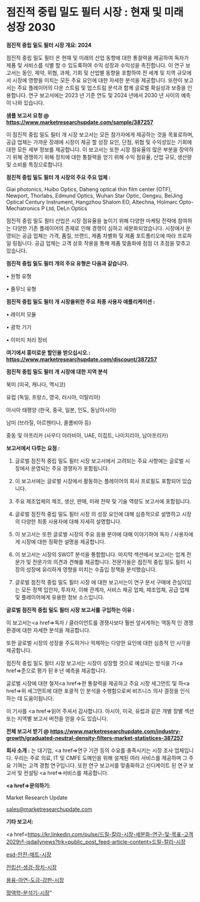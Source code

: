 # 점진적 중립 밀도 필터 시장 : 현재 및 미래 성장 2030

<strong>점진적 중립 밀도 필터 시장 개요: 2024</strong>

점진적 중립 밀도 필터 은 현재 및 미래의 산업 동향에 대한 통찰력을 제공하여 독자가 제품 및 서비스를 식별 할 수 있도록하여 수익 성장과 수익성을 촉진합니다. 이 연구 보고서는 동인, 제약, 위협, 과제, 기회 및 산업별 동향을 포함하여 전 세계 및 지역 규모에서 시장에 영향을 미치는 모든 주요 요인에 대한 자세한 분석을 제공합니다. 또한이 보고서는 주요 플레이어의 다운 스트림 및 업스트림 분석과 함께 글로벌 확실성과 보증을 인용합니다. 연구 보고서에는 2023 년 기준 연도 및 2024 년에서 2030 년 사이의 예측이 나와 있습니다.



<strong>샘플 보고서 요청 @ <a href=https://www.marketresearchupdate.com/sample/387257>https://www.marketresearchupdate.com/sample/387257</a></strong>

이 점진적 중립 밀도 필터 개 시장 보고서는 모든 참가자에게 제공하는 것을 목표로하며, 공급 업체는 가까운 장래에 시장이 제공 할 성장 요인, 단점, 위협 및 수익성있는 기회에 대한 모든 세부 정보를 제공합니다. 이 보고서는 또한 시장 점유율의 많은 부분을 장악하기 위해 경쟁하기 위해 정치에 대한 통찰력을 얻기 위해 수익 점유율, 산업 규모, 생산량 및 소비를 특징으로합니다.



<strong>점진적 중립 밀도 필터 개 시장의 주요 주요 업체 :</strong>

Giai photonics, Huibo Optics, Daheng optical thin film center (OTF), Newport, Thorlabs, Edmund Optics, Wuhan Star Optic, Gengxu, BeiJing Optical Century Instrument, Hangzhou Shalom EO, Altechna, Holmarc Opto-Mechatronics P Ltd, DeLn Optics

점진적 중립 밀도 필터 산업은 시장 점유율을 높이기 위해 다양한 마케팅 전략에 참여하는 다양한 기존 플레이어의 존재로 인해 경쟁이 심하고 세분화되었습니다. 시장에서 운영되는 공급 업체는 가격, 품질, 브랜드, 제품 차별화 및 제품 포트폴리오에 따라 프로파일 링됩니다. 공급 업체는 고객 상호 작용을 통해 제품 맞춤화에 점점 더 초점을 맞추고 있습니다.



<strong>점진적 중립 밀도 필터 개의 주요 유형은 다음과 같습니다.</strong>

• 원형 유형

• 줄무늬 유형



<strong>점진적 중립 밀도 필터 개 시장을위한 주요 최종 사용자 애플리케이션 :</strong>

• 레이저 모듈

• 광학 기기

• 이미지 처리 장비



<strong>여기에서 흥미로운 할인을 받으십시오.: <a href=https://www.marketresearchupdate.com/discount/387257>https://www.marketresearchupdate.com/discount/387257</a></strong>



<strong>점진적 중립 밀도 필터 개 시장에 대한 지역 분석</strong>

북미 (미국, 캐나다, 멕시코)

유럽 (독일, 프랑스, 영국, 러시아, 이탈리아)

아시아 태평양 (한국, 중국, 일본, 인도, 동남아시아)

남미 (브라질, 아르헨티나, 콜롬비아 등)

중동 및 아프리카 (사우디 아라비아, UAE, 이집트, 나이지리아, 남아프리카)



<strong>보고서에서 다루는 요점 :</strong>

1. 글로벌 점진적 중립 밀도 필터 시장 보고서에서 고려되는 주요 사항에는 글로벌 시장에서 운영되는 주요 경쟁자가 포함됩니다.

2. 이 보고서에는 글로벌 시장에서 활동하는 플레이어의 회사 프로필도 포함되어 있습니다.

3. 주요 제조업체의 제조, 생산, 판매, 미래 전략 및 기술 역량도 보고서에 포함됩니다.

4. 글로벌 점진적 중립 밀도 필터 시장 의 성장 요인에 대해 심층적으로 설명하고 시장의 다양한 최종 사용자에 대해 자세히 설명합니다.

5. 이 보고서는 또한 글로벌 시장의 주요 응용 분야에 대해 이야기하여 독자 / 사용자에게 시장에 대한 정확한 설명을 제공합니다.

6. 이 보고서는 시장의 SWOT 분석을 통합합니다. 마지막 섹션에서 보고서는 업계 전문가 및 전문가의 의견과 견해를 제공합니다. 전문가들은 점진적 중립 밀도 필터 시장의 성장에 유리하게 영향을 미치는 수출입 정책을 분석했습니다.

7. 글로벌 점진적 중립 밀도 필터 시장 에 대한 보고서는이 연구 문서 구매에 관심이있는 모든 정책 입안자, 투자자, 이해 관계자, 서비스 제공 업체, 제조업체, 공급 업체 및 플레이어에게 유용한 정보 소스입니다.



<strong>글로벌 점진적 중립 밀도 필터 시장 보고서를 구입하는 이유 :</strong>

이 보고서는<a href=>독자 / 클</a>라이언트를 경쟁사보다 훨씬 앞서게하는 역동적 인 경쟁 환경에 대한 자세한 분석을 제공합니다.

또한 글로벌 시장의 성장을 주도하거나 억제하는 다양한 요인에 대한 심층적 인 시각을 제공합니다.

점진적 중립 밀도 필터 시장 보고서는 시장이 성장할 것으로 예상되는 방식을 기<a href=>준으로</a> 평가 된 8 년 예측을 제공합니다.

글로벌 시장에 대한 철저<a href=>한 통찰력</a>을 제공하고 주요 시장 세그먼트 및 하<a href=>위 세그</a>먼트에 대한 포괄적 인 분석을 수행함으로써 비즈니스 의사 결정을 인식하는 데 도움이됩니다.

이 기사를 <a href=>읽어 주</a>셔서 감사합니다. 아시아, 미국, 유럽과 같은 개별 장별 섹션 또는 지역별 보고서 버전을 얻을 수도 있습니다.



<strong>전체 보고서 받기 @ <a href=https://www.marketresearchupdate.com/industry-growth/graduated-neutral-density-filters-market-statistices-387257>https://www.marketresearchupdate.com/industry-growth/graduated-neutral-density-filters-market-statistices-387257</a></strong>



<strong>회사 소개 :</strong>
는 대기업, <a href=>연구 기</a>관 등의 수요를 충족시키는 시장 조사 업체입니다. 우리는 주로 의료, IT 및 CMFE 도메인을 위해 설계된 여러 서비스를 제공하며 그 주요 기여는 고객 경험 연구입니다. 또한 연구 보고서를 맞춤화하고 신디케이트 된 연구 보고서 및 컨설팅 <a href=>서비</a>스를 제공합니다.



<strong><a href=>문의하기:</a></strong>

Market Research Update

sales@marketresearchupdate.com



<strong>기타 보고서:</strong>

<a href=https://kr.linkedin.com/pulse/드릴-칼라-시장-세분화-연구-및-목표-고객2029년-isdailynews?trk=public_post_feed-article-content>드릴-칼라-시장</a>

<a href=https://www.linkedin.com/pulse/esd-안전-매트-시장-세분화-연구-및-목표-고객2029년-survey-spotlight-pro-24-analysis-achcf/>esd-안전-매트-시장</a>

<a href=https://www.linkedin.com/pulse/전립선-생검-장치-시장-현재-및-미래-성장-2029-trend-tracking-tips-360-analysis-nyi9f/>전립선-생검-장치-시장</a>

<a href=https://www.linkedin.com/pulse/용융-아연-도금-강판-시장-경쟁-분석-및-성장-잠재력-2029-72bff/>용융-아연-도금-강판-시장</a>

<a href=https://www.linkedin.com/pulse/혈액학-분석기-시장-현재-및-미래-성장-2030-analytics-alchemy-360-analysis-kdubc/>혈액학-분석기-시장</a>"

